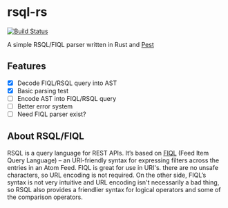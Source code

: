 # rsql-rs

[![Build Status](https://travis-ci.com/UkonnRa/rsql-rs.svg?branch=master)](https://travis-ci.com/UkonnRa/rsql-rs)

A simple RSQL/FIQL parser written in Rust and [Pest](https://github.com/pest-parser/pest)

## Features

- [x] Decode FIQL/RSQL query into AST
- [x] Basic parsing test
- [ ] Encode AST into FIQL/RSQL query
- [ ] Better error system
- [ ] Need FIQL parser exist?

## About RSQL/FIQL

RSQL is a query language for REST APIs. It’s based on [FIQL](https://tools.ietf.org/html/draft-nottingham-atompub-fiql-00) (Feed Item Query Language) – an URI-friendly syntax for expressing filters across the entries in an Atom Feed. FIQL is great for use in URI's. there are no unsafe characters, so URL encoding is not required. On the other side, FIQL’s syntax is not very intuitive and URL encoding isn't necessarily a bad thing, so RSQL also provides a friendlier syntax for logical operators and some of the comparison operators.

